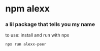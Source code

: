 # npm alexx
 ### a lil package that tells you my name 
 
 to use: install and run with npx

 ```
 npx run alexx-peer
 ```